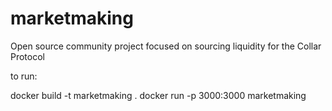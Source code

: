 # marketmaking
Open source community project focused on sourcing liquidity for the Collar Protocol

to run: 

docker build -t marketmaking .
docker run -p 3000:3000 marketmaking